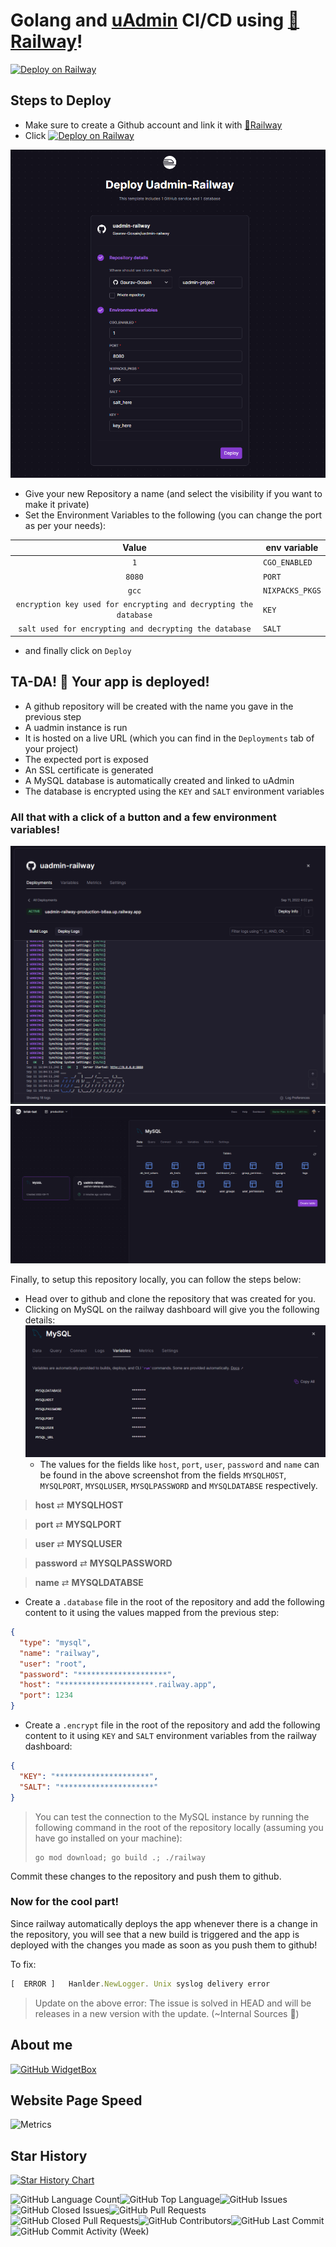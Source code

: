 # Golang and [uAdmin](https://github.com/uadmin/uadmin) CI/CD using [🚅Railway](https://railway.app/)!

[![Deploy on Railway](https://railway.app/button.svg)](https://railway.app/new/template/9IP5nJ?referralCode=A7siyP)

## Steps to Deploy
- Make sure to create a Github account and link it with [🚅Railway](https://railway.app/)
- Click [![Deploy on Railway](https://railway.app/button.svg)](https://railway.app/new/template/9IP5nJ?referralCode=A7siyP)

![](assets/deploy_screen_1.png)   

- Give your new Repository a name (and select the visibility if you want to make it private)
- Set the Environment Variables to the following (you can change the port as per your needs):

|                               Value                               | env variable   |
| :---------------------------------------------------------------: | -------------- |
| `1`                                                               |`CGO_ENABLED`   |
| `8080`                                                            |`PORT`          |
| `gcc`                                                             |`NIXPACKS_PKGS` |
| `encryption key used for encrypting and decrypting the  database` |`KEY`           |
| `salt used for encrypting and decrypting the database`            |`SALT`          |

- and finally click on `Deploy`

## TA-DA! 🎉 Your app is deployed!

- A github repository will be created with the name you gave in the previous step
- A uadmin instance is run
- It is hosted on a live URL (which you can find in the `Deployments` tab of your project)
- The expected port is exposed 
- An SSL certificate is generated
- A MySQL database is automatically created and linked to uAdmin
- The database is encrypted using the `KEY` and `SALT` environment variables
  
### All that with a click of a button and a few environment variables!

![](assets/deploy_screen_2.png) 
![](assets/deploy_screen_3.png)   

Finally, to setup this repository locally, you can follow the steps below:

- Head over to github and clone the repository that was created for you.
- Clicking on MySQL on the railway dashboard will give you the following details:
  ![](assets/mysql.png)  
  - The values for the fields like `host`, `port`, `user`, `password` and `name` can be found in the above screenshot from the fields `MYSQLHOST`, `MYSQLPORT`, `MYSQLUSER`, `MYSQLPASSWORD` and `MYSQLDATABSE` respectively.
  
> **host** ⇄ **MYSQLHOST**

> **port** ⇄ **MYSQLPORT**

> **user** ⇄ **MYSQLUSER**

> **password** ⇄ **MYSQLPASSWORD**

> **name** ⇄ **MYSQLDATABSE** 

- Create a `.database` file in the root of the repository and add the following content to it using the values mapped from the previous step:
  
```json
{
  "type": "mysql",
  "name": "railway",
  "user": "root",
  "password": "********************",
  "host": "*********************.railway.app",
  "port": 1234
}
```
- Create a `.encrypt` file in the root of the repository and add the following content to it using `KEY` and `SALT` environment variables from the railway dashboard:
  
```json
{
  "KEY": "*********************",
  "SALT": "*********************"
}
```

> You can test the connection to the MySQL instance by running the following command in the root of the repository locally (assuming you have go installed on your machine):
  > ```shell
  > go mod download; go build .; ./railway
  > ```

Commit these changes to the repository and push them to github.

### Now for the cool part!
Since railway automatically deploys the app whenever there is a change in the repository, you will see that a new build is triggered and the app is deployed with the changes you made as soon as you push them to github!


To fix:

```jsx
[  ERROR ]   Hanlder.NewLogger. Unix syslog delivery error
```

> Update on the above error: The issue is solved in HEAD and will be releases in a new version with the update. (~Internal Sources 👀)

## About me

[![GitHub WidgetBox](https://github-widgetbox.vercel.app/api/profile?username=Gaurav-Gosain&data=followers,repositories,stars,commits)](https://github.com/Gaurav-Gosain)

## Website Page Speed

![Metrics](https://metrics.lecoq.io/gaurav-gosain?template=classic&base.header=0&base.activity=0&base.community=0&base.repositories=0&base.metadata=0&pagespeed=1&base=header%2C%20activity%2C%20community%2C%20repositories%2C%20metadata&base.indepth=false&base.hireable=false&base.skip=false&pagespeed=false&pagespeed.url=https%3A%2F%2Fgaurav-gosain.github.io%2Fuadmin-railway%2F&pagespeed.detailed=true&pagespeed.screenshot=true&pagespeed.pwa=true&config.timezone=Asia%2FDubai)

## Star History

[![Star History Chart](https://api.star-history.com/svg?repos=Gaurav-Gosain/uadmin-railway&type=Date)](https://star-history.com/#Gaurav-Gosain/uadmin-railway&Date)

<div style="display:flex;flex-wrap:wrap;">
  <img alt="GitHub Language Count" src="https://img.shields.io/github/languages/count/Gaurav-Gosain/uadmin-railway" />
  <img alt="GitHub Top Language" src="https://img.shields.io/github/languages/top/Gaurav-Gosain/uadmin-railway" />
  <img alt="" src="https://img.shields.io/github/repo-size/Gaurav-Gosain/uadmin-railway" />
  <img alt="GitHub Issues" src="https://img.shields.io/github/issues/Gaurav-Gosain/uadmin-railway" />
  <img alt="GitHub Closed Issues" src="https://img.shields.io/github/issues-closed/Gaurav-Gosain/uadmin-railway" />
  <img alt="GitHub Pull Requests" src="https://img.shields.io/github/issues-pr/Gaurav-Gosain/uadmin-railway" />
  <img alt="GitHub Closed Pull Requests" src="https://img.shields.io/github/issues-pr-closed/Gaurav-Gosain/uadmin-railway" />
  <img alt="GitHub Contributors" src="https://img.shields.io/github/contributors/Gaurav-Gosain/uadmin-railway" />
  <img alt="GitHub Last Commit" src="https://img.shields.io/github/last-commit/Gaurav-Gosain/uadmin-railway" />
  <img alt="GitHub Commit Activity (Week)" src="https://img.shields.io/github/commit-activity/w/Gaurav-Gosain/uadmin-railway" />
<div>

